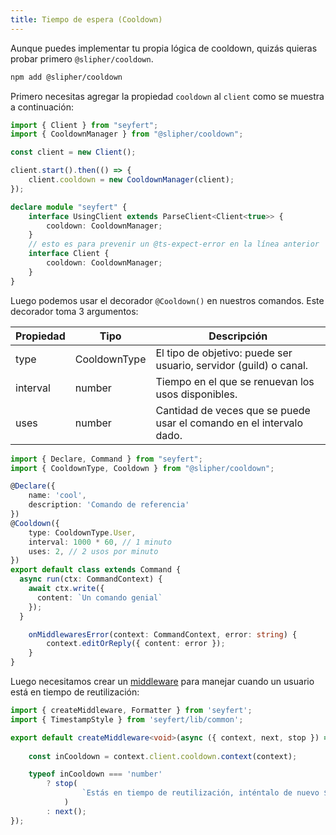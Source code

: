 ```yaml
---
title: Tiempo de espera (Cooldown)
---
```


Aunque puedes implementar tu propia lógica de cooldown, quizás quieras probar primero `@slipher/cooldown`.

```bash copy title="Instalando..."
npm add @slipher/cooldown
```

Primero necesitas agregar la propiedad `cooldown` al `client` como se muestra a continuación:

```ts
import { Client } from "seyfert";
import { CooldownManager } from "@slipher/cooldown";

const client = new Client();

client.start().then(() => {
	client.cooldown = new CooldownManager(client);
});

declare module "seyfert" {
	interface UsingClient extends ParseClient<Client<true>> {
		cooldown: CooldownManager;
	}
	// esto es para prevenir un @ts-expect-error en la línea anterior
	interface Client {
		cooldown: CooldownManager;
	}
}
```

Luego podemos usar el decorador `@Cooldown()` en nuestros comandos. Este decorador toma 3 argumentos:

| Propiedad  | Tipo           | Descripción                                   |
| ---------- | -------------- | --------------------------------------------- |
| type       | CooldownType   | El tipo de objetivo: puede ser usuario, servidor (guild) o canal. |
| interval   | number         | Tiempo en el que se renuevan los usos disponibles. |
| uses       | number         | Cantidad de veces que se puede usar el comando en el intervalo dado. |

```ts
import { Declare, Command } from "seyfert";
import { CooldownType, Cooldown } from "@slipher/cooldown";

@Declare({
	name: 'cool',
	description: 'Comando de referencia'
})
@Cooldown({
	type: CooldownType.User,
	interval: 1000 * 60, // 1 minuto
	uses: 2, // 2 usos por minuto
})
export default class extends Command {
  async run(ctx: CommandContext) {
    await ctx.write({
      content: `Un comando genial`
    });
  }

	onMiddlewaresError(context: CommandContext, error: string) {
		context.editOrReply({ content: error });
	}
}
```

Luego necesitamos crear un [middleware](/commands/middlewares) para manejar cuando un usuario está en tiempo de reutilización:

```ts
import { createMiddleware, Formatter } from 'seyfert';
import { TimestampStyle } from 'seyfert/lib/common';

export default createMiddleware<void>(async ({ context, next, stop }) => {
	
	const inCooldown = context.client.cooldown.context(context);

	typeof inCooldown === 'number'
		? stop(
				`Estás en tiempo de reutilización, inténtalo de nuevo ${Formatter.timestamp(new Date(Date.now() + inCooldown), TimestampStyle.RelativeTime)}`,
			)
		: next();
});
```
